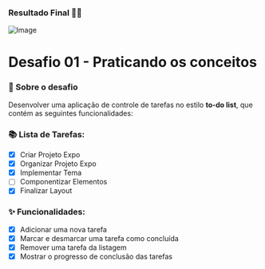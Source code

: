 ### Resultado Final 🚀✨
![Image](https://github.com/user-attachments/assets/5c815e7d-1f4e-4015-b020-e20e8edabfe3)

# Desafio 01 - Praticando os conceitos

### 🚀 Sobre o desafio
Desenvolver uma aplicação de controle de tarefas no estilo **to-do list**, que contém as seguintes funcionalidades:

### 📚 Lista de Tarefas:

- [X]  Criar Projeto Expo 
- [X]  Organizar Projeto Expo 
- [X]  Implementar Tema
- [ ]  Componentizar Elementos
- [X]  Finalizar Layout

### ✨ Funcionalidades:

- [X] Adicionar uma nova tarefa
- [X] Marcar e desmarcar uma tarefa como concluída
- [X] Remover uma tarefa da listagem
- [X] Mostrar o progresso de conclusão das tarefas
